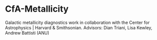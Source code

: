 # CfA-Metallicity
Galactic metallicity diagnostics work in collaboration with the Center for Astrophysics | Harvard &amp; Smithsonian. Advisors: Dian Triani, Lisa Kewley, Andrew Battisti (ANU)

